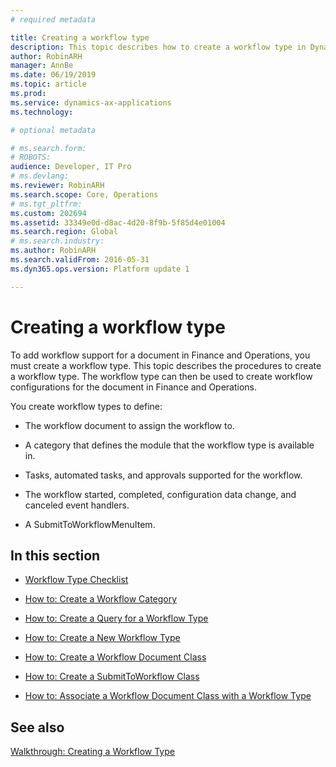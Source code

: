```yaml
---
# required metadata

title: Creating a workflow type
description: This topic describes how to create a workflow type in Dynamics 365 for Finance and Operations.
author: RobinARH
manager: AnnBe
ms.date: 06/19/2019
ms.topic: article
ms.prod: 
ms.service: dynamics-ax-applications
ms.technology: 

# optional metadata

# ms.search.form: 
# ROBOTS: 
audience: Developer, IT Pro
# ms.devlang: 
ms.reviewer: RobinARH
ms.search.scope: Core, Operations
# ms.tgt_pltfrm: 
ms.custom: 202694
ms.assetid: 33349e0d-d8ac-4d20-8f9b-5f85d4e01004
ms.search.region: Global
# ms.search.industry: 
ms.author: RobinARH
ms.search.validFrom: 2016-05-31
ms.dyn365.ops.version: Platform update 1

---
```


# Creating a workflow type 

To add workflow support for a document in Finance and Operations, you must create a workflow type. This topic describes the procedures to create a workflow type. The workflow type can then be used to create workflow configurations for the document in Finance and Operations.

You create workflow types to define:

  - The workflow document to assign the workflow to.

  - A category that defines the module that the workflow type is available in.

  - Tasks, automated tasks, and approvals supported for the workflow.

  - The workflow started, completed, configuration data change, and canceled event handlers.

  - A SubmitToWorkflowMenuItem.

## In this section

  - [Workflow Type Checklist](workflow-type-checklist.md)  

  - [How to: Create a Workflow Category](how-to-create-a-workflow-category.md)  

  - [How to: Create a Query for a Workflow Type](how-to-create-a-query-for-a-workflow-type.md)  

  - [How to: Create a New Workflow Type](how-to-create-a-new-workflow-type.md)  

  - [How to: Create a Workflow Document Class](how-to-create-a-workflow-document-class.md)  

  - [How to: Create a SubmitToWorkflow Class](how-to-create-a-submittoworkflow-class.md)  

  - [How to: Associate a Workflow Document Class with a Workflow Type](how-to-associate-a-workflow-document-class-with-a-workflow-type.md)  

## See also

[Walkthrough: Creating a Workflow Type](walkthrough-creating-a-workflow-type.md)
